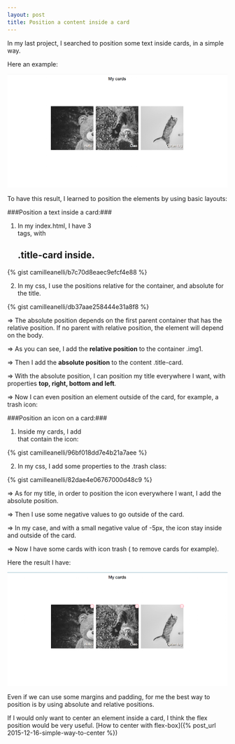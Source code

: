 ```yaml
---
layout: post
title: Position a content inside a card
---
```

In my last project, I searched  to position some text inside cards, in a simple way.

Here an example:

![Position](/images/position.png)

To have this result, I learned to position the elements by using basic layouts:

###Position a text  inside a card:###

1) In my index.html, I have 3 <div> tags, with <h2> .title-card inside.

{% gist camilleanelli/b7c70d8eaec9efcf4e88 %}

2) In my css, I use the positions relative for the container, and absolute for the title.

{% gist camilleanelli/db37aae258444e31a8f8 %}

=> The absolute position depends on the first parent container that has the relative position. If no parent with relative position, the element will depend on the body.

=> As you can see, I add the __relative position__ to the container .img1.

=> Then I add the __absolute position__ to the content .title-card.

=> With the absolute position, I can position my title everywhere I want, with properties __top, right, bottom and left__.

=> Now I can even position an element outside of the card, for example, a trash icon:

###Position an icon on a card:###

1) Inside my cards, I add <div class=".trash"> that contain the icon:

{% gist camilleanelli/96bf018dd7e4b21a7aee %}

2) In my css, I add some properties to the .trash class:

{% gist camilleanelli/82dae4e06767000d48c9 %}

=> As for my title, in order to position the icon everywhere I want, I add the absolute position.

=> Then I use some negative values to go outside of the card.

=> In my case, and with a small negative  value of -5px, the icon stay inside and outside of the card.

=> Now I  have some cards with icon trash ( to remove cards for example).

Here the result I have:

![position](/images/articleposition2.png)

Even if we can use some margins and padding, for me the best way to position is by using absolute and relative positions.

If I would only want to center an element inside a card, I think the flex position would be very useful. [How to center with flex-box]({% post_url 2015-12-16-simple-way-to-center %})
